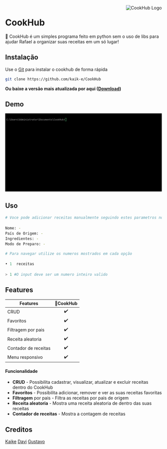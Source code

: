 <a href="https://aimeos.org/">
    <img src="https://i.imgur.com/4KTdED7.png" alt="CookHub Logo" title="CookHub" align="right" height="70" />
</a>

# CookHub

🍴 CookHub é um simples programa feito em python sem o uso de libs para ajudar Rafael a organizar suas receitas em um só lugar!

## Instalação

Use o [Git](https://git-scm.com/) para instalar o cookhub de forma rápida

```bash
git clone https://github.com/kaik-e/CookHub
```

**Ou baixe a versão mais atualizada por aqui ([Download](https://github.com/kaik-e/CookHub/archive/refs/tags/python.zip))**

## Demo

![CookHub GIF Demo](img/Demo.gif)

## Uso

```bash
# Voce pode adicionar receitas manualmente seguindo estes parametros no arquivo [receitas.txt]

Nome: -
País de Origem: -
Ingredientes: -
Modo de Preparo: -
```

```python
# Para navegar utilize os numeros mostrados em cada opção

• 1  receitas

> 1 #O input deve ser um numero inteiro valido
```

## Features

| Features             | 🍴CookHub |
| -------------------- | :-------: |
| CRUD                 |    ✔️     |
| Favoritos            |    ✔️     |
| Filtragem por pais   |    ✔️     |
| Receita aleatoria    |    ✔️     |
| Contador de receitas |    ✔️     |
| Menu responsivo      |    ✔️     |

#### Funcionalidade

- **CRUD** - Possibilita cadastrar, visualizar, atualizar e excluir receitas dentro do CookHub
- **Favoritos** - Possibilita adicionar, remover e ver as suas receitas favoritas
- **Filtragem** por pais - Filtra as receitas por pais de origem
- **Receita aleatoria** - Mostra uma receita aleatoria de dentro das suas receitas
- **Contador de receitas** - Mostra a contagem de receitas

## Creditos

[Kaike](https://github.com/kaik-e) [Davi](https://github.com/davimqz) [Gustavo](https://github.com/Gustaguiar02)
